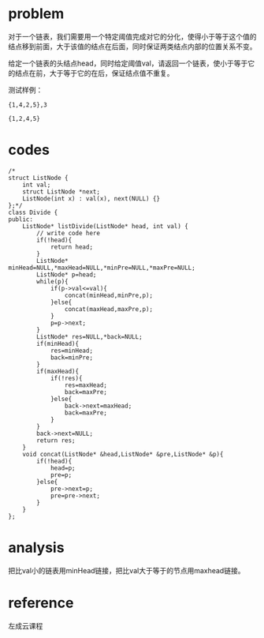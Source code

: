 # problem
对于一个链表，我们需要用一个特定阈值完成对它的分化，使得小于等于这个值的结点移到前面，大于该值的结点在后面，同时保证两类结点内部的位置关系不变。

给定一个链表的头结点head，同时给定阈值val，请返回一个链表，使小于等于它的结点在前，大于等于它的在后，保证结点值不重复。

测试样例：
```
{1,4,2,5},3
```
```
{1,2,4,5}
```

# codes
```
/*
struct ListNode {
    int val;
    struct ListNode *next;
    ListNode(int x) : val(x), next(NULL) {}
};*/
class Divide {
public:
    ListNode* listDivide(ListNode* head, int val) {
        // write code here
        if(!head){
            return head;
        }
        ListNode* minHead=NULL,*maxHead=NULL,*minPre=NULL,*maxPre=NULL;
        ListNode* p=head;
        while(p){
            if(p->val<=val){
                concat(minHead,minPre,p);
            }else{
                concat(maxHead,maxPre,p);
            }
            p=p->next;
        }
        ListNode* res=NULL,*back=NULL;
        if(minHead){
            res=minHead;
            back=minPre;
        }
        if(maxHead){
            if(!res){
                res=maxHead;
                back=maxPre;
            }else{
                back->next=maxHead;
                back=maxPre;
            }
        }
        back->next=NULL;
        return res;
    }
    void concat(ListNode* &head,ListNode* &pre,ListNode* &p){
        if(!head){
            head=p;
            pre=p;
        }else{
            pre->next=p;
            pre=pre->next;
        }
    }
};
```

# analysis
把比val小的链表用minHead链接，把比val大于等于的节点用maxhead链接。

# reference
左成云课程